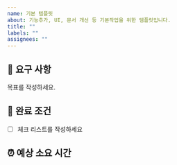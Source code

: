 ```yaml
---
name: 기본 템플릿
about: 기능추가, UI, 문서 개선 등 기본작업을 위한 템플릿입니다.
title: ""
labels: ""
assignees: ""
---
```


## 🔨 요구 사항

목표를 작성하세요.

## 📑 완료 조건

- [ ] 체크 리스트를 작성하세요

## ⏰ 예상 소요 시간
